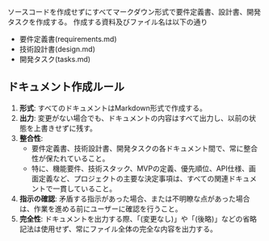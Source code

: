 ソースコードを作成せずにすべてマークダウン形式で要件定義書、設計書、開発タスクを作成する。
作成する資料及びファイル名は以下の通り
- 要件定義書(requirements.md)
- 技術設計書(design.md)
- 開発タスク(tasks.md)

## ドキュメント作成ルール

1.  **形式**: すべてのドキュメントはMarkdown形式で作成する。
2.  **出力**: 変更がない場合でも、ドキュメントの内容はすべて出力し、以前の状態を上書きせずに残す。
3.  **整合性**:
    *   要件定義書、技術設計書、開発タスクの各ドキュメント間で、常に整合性が保たれていること。
    *   特に、機能要件、技術スタック、MVPの定義、優先順位、API仕様、画面定義など、プロジェクトの主要な決定事項は、すべての関連ドキュメントで一貫していること。
4.  **指示の確認**: 矛盾する指示があった場合、または不明瞭な点があった場合は、作業を進める前にユーザーに確認を行うこと。
5.  **完全性**: ドキュメントを出力する際、「(変更なし)」や「(後略)」などの省略記法は使用せず、常にファイル全体の完全な内容を出力する。
